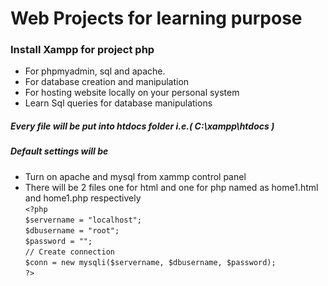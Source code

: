 # Web Projects for learning purpose  
### Install Xampp for project php

* For phpmyadmin, sql and apache.
* For database creation and manipulation
* For hosting website locally on your personal system
* Learn Sql queries for database manipulations
##### Every file will be put into htdocs folder i.e.( C:\xampp\htdocs )
##### Default settings will be
* Turn on apache and mysql from xammp control panel  
* There will be 2 files one for html and one for php named as home1.html and home1.php respectively  
`<?php`   
`$servername = "localhost";`    
`$dbusername = "root";`    
`$password = "";`    
`// Create connection`    
`$conn = new mysqli($servername, $dbusername, $password);`    
`?>`  


